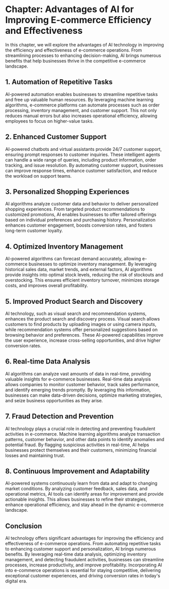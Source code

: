 Chapter: Advantages of AI for Improving E-commerce Efficiency and Effectiveness
===============================================================================

In this chapter, we will explore the advantages of AI technology in improving the efficiency and effectiveness of e-commerce operations. From streamlining processes to enhancing decision-making, AI brings numerous benefits that help businesses thrive in the competitive e-commerce landscape.

**1. Automation of Repetitive Tasks**
-------------------------------------

AI-powered automation enables businesses to streamline repetitive tasks and free up valuable human resources. By leveraging machine learning algorithms, e-commerce platforms can automate processes such as order processing, inventory management, and customer support. This not only reduces manual errors but also increases operational efficiency, allowing employees to focus on higher-value tasks.

**2. Enhanced Customer Support**
--------------------------------

AI-powered chatbots and virtual assistants provide 24/7 customer support, ensuring prompt responses to customer inquiries. These intelligent agents can handle a wide range of queries, including product information, order tracking, and issue resolution. By automating customer support, businesses can improve response times, enhance customer satisfaction, and reduce the workload on support teams.

**3. Personalized Shopping Experiences**
----------------------------------------

AI algorithms analyze customer data and behavior to deliver personalized shopping experiences. From targeted product recommendations to customized promotions, AI enables businesses to offer tailored offerings based on individual preferences and purchasing history. Personalization enhances customer engagement, boosts conversion rates, and fosters long-term customer loyalty.

**4. Optimized Inventory Management**
-------------------------------------

AI-powered algorithms can forecast demand accurately, allowing e-commerce businesses to optimize inventory management. By leveraging historical sales data, market trends, and external factors, AI algorithms provide insights into optimal stock levels, reducing the risk of stockouts and overstocking. This ensures efficient inventory turnover, minimizes storage costs, and improves overall profitability.

**5. Improved Product Search and Discovery**
--------------------------------------------

AI technology, such as visual search and recommendation systems, enhances the product search and discovery process. Visual search allows customers to find products by uploading images or using camera inputs, while recommendation systems offer personalized suggestions based on browsing behavior and preferences. These AI-powered capabilities improve the user experience, increase cross-selling opportunities, and drive higher conversion rates.

**6. Real-time Data Analysis**
------------------------------

AI algorithms can analyze vast amounts of data in real-time, providing valuable insights for e-commerce businesses. Real-time data analysis allows companies to monitor customer behavior, track sales performance, and identify emerging trends promptly. By leveraging this information, businesses can make data-driven decisions, optimize marketing strategies, and seize business opportunities as they arise.

**7. Fraud Detection and Prevention**
-------------------------------------

AI technology plays a crucial role in detecting and preventing fraudulent activities in e-commerce. Machine learning algorithms analyze transaction patterns, customer behavior, and other data points to identify anomalies and potential fraud. By flagging suspicious activities in real-time, AI helps businesses protect themselves and their customers, minimizing financial losses and maintaining trust.

**8. Continuous Improvement and Adaptability**
----------------------------------------------

AI-powered systems continuously learn from data and adapt to changing market conditions. By analyzing customer feedback, sales data, and operational metrics, AI tools can identify areas for improvement and provide actionable insights. This allows businesses to refine their strategies, enhance operational efficiency, and stay ahead in the dynamic e-commerce landscape.

**Conclusion**
--------------

AI technology offers significant advantages for improving the efficiency and effectiveness of e-commerce operations. From automating repetitive tasks to enhancing customer support and personalization, AI brings numerous benefits. By leveraging real-time data analysis, optimizing inventory management, and detecting fraudulent activities, businesses can streamline processes, increase productivity, and improve profitability. Incorporating AI into e-commerce operations is essential for staying competitive, delivering exceptional customer experiences, and driving conversion rates in today's digital era.

